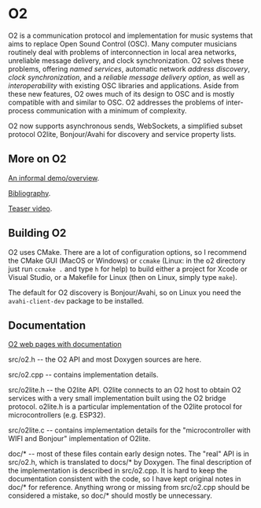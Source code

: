 # O2
O2 is a communication protocol and implementation
for music systems that aims to replace Open Sound Control
(OSC). Many computer musicians routinely deal with
problems of interconnection in local area networks, unreliable
message delivery, and clock synchronization. O2
solves these problems, offering *named services*, automatic
network *address discovery*, *clock synchronization*, and
a *reliable message delivery option*, as well as *interoperability*
with existing OSC libraries and applications.
Aside from these new features, O2 owes much of its design
to OSC and is mostly compatible with and similar to
OSC. O2 addresses the problems of inter-process communication
with a minimum of complexity.

O2 now supports asynchronous sends, WebSockets, a simplified subset
protocol O2lite, Bonjour/Avahi for discovery and service property lists.

## More on O2

[An informal demo/overview](https://www.cs.cmu.edu/~rbd/blog/nime-blog22may2022.html).

[Bibliography](https://www.cs.cmu.edu/~rbd/bib-o2.html).

[Teaser video](https://youtu.be/ELVsGEBS9Go).

## Building O2

O2 uses CMake. There are a lot of configuration options, so I recommend
the CMake GUI (MacOS or Windows) or `ccmake` (Linux: in the o2 directory
just run `ccmake .` and type `h` for help) to build either a project
for Xcode or Visual Studio, or a Makefile for Linux (then on Linux, 
simply type `make`). 

The default for O2 discovery is Bonjour/Avahi, so on Linux you need the
`avahi-client-dev` package to be installed.

## Documentation

[O2 web pages with documentation](https://rbdannenberg.github.io/o2/)

src/o2.h -- the O2 API and most Doxygen sources are here.

src/o2.cpp -- contains implementation details.

src/o2lite.h -- the O2lite API. O2lite connects to an O2 host to
obtain O2 services with a very small implementation built using 
the O2 bridge protocol. o2lite.h is a particular implementation
of the O2lite protocol for microcontrollers (e.g. ESP32).

src/o2lite.c -- contains implementation details for the
"microcontroller with WIFI and Bonjour" implementation of O2lite.

doc/* -- most of these files contain early design notes. The "real"
API is in src/o2.h, which is translated to docs/* by Doxygen. The
final description of the implementation is described in src/o2.cpp.
It is hard to keep the documentation consistent with the code, so I
have kept original notes in doc/* for reference. Anything wrong or
missing from src/o2.cpp should be considered a mistake, so doc/* 
should mostly be unnecessary.

